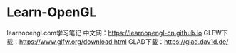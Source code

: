 # Learn-OpenGL
learnopengl.com学习笔记
中文网：https://learnopengl-cn.github.io
GLFW下载：https://www.glfw.org/download.html
GLAD下载：https://glad.dav1d.de/
